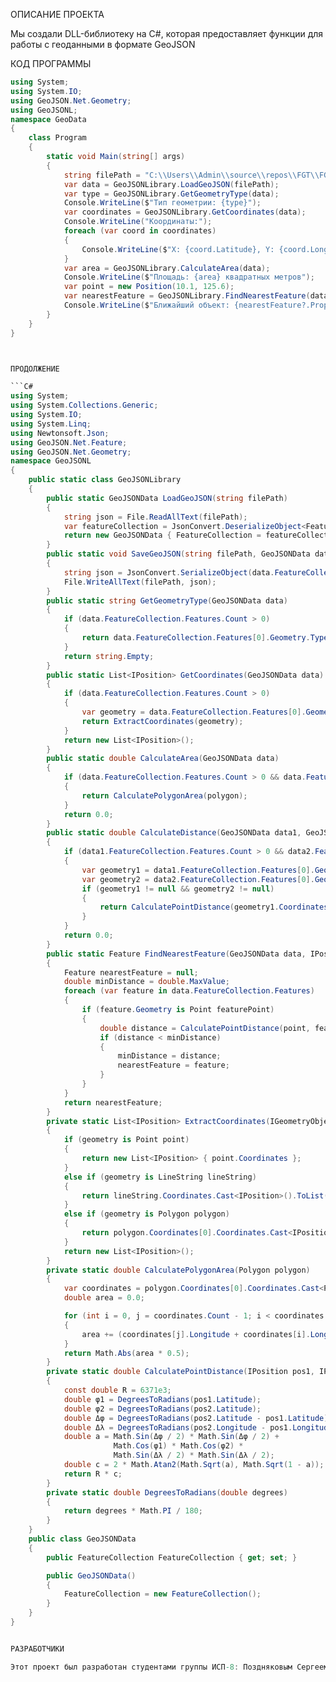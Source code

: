 ОПИСАНИЕ ПРОЕКТА

Мы создали DLL-библиотеку на C#, которая предоставляет функции для работы с геоданными в формате GeoJSON

КОД ПРОГРАММЫ

```C#
using System;
using System.IO;
using GeoJSON.Net.Geometry;
using GeoJSONL;
namespace GeoData
{
    class Program
    {
        static void Main(string[] args)
        {
            string filePath = "C:\\Users\\Admin\\source\\repos\\FGT\\FGT\\jsonn.txt";  
            var data = GeoJSONLibrary.LoadGeoJSON(filePath);
            var type = GeoJSONLibrary.GetGeometryType(data);
            Console.WriteLine($"Тип геометрии: {type}");
            var coordinates = GeoJSONLibrary.GetCoordinates(data);
            Console.WriteLine("Координаты:");
            foreach (var coord in coordinates)
            {
                Console.WriteLine($"X: {coord.Latitude}, Y: {coord.Longitude}");
            }
            var area = GeoJSONLibrary.CalculateArea(data);
            Console.WriteLine($"Площадь: {area} квадратных метров");
            var point = new Position(10.1, 125.6);
            var nearestFeature = GeoJSONLibrary.FindNearestFeature(data, point);
            Console.WriteLine($"Ближайший объект: {nearestFeature?.Properties["name"]}");
        }
    }
}



ПРОДОЛЖЕНИЕ

```C#
using System;
using System.Collections.Generic;
using System.IO;
using System.Linq;
using Newtonsoft.Json;
using GeoJSON.Net.Feature;
using GeoJSON.Net.Geometry;
namespace GeoJSONL
{
    public static class GeoJSONLibrary
    {
        public static GeoJSONData LoadGeoJSON(string filePath)
        {
            string json = File.ReadAllText(filePath);
            var featureCollection = JsonConvert.DeserializeObject<FeatureCollection>(json);
            return new GeoJSONData { FeatureCollection = featureCollection };
        }
        public static void SaveGeoJSON(string filePath, GeoJSONData data)
        {
            string json = JsonConvert.SerializeObject(data.FeatureCollection, Formatting.Indented);
            File.WriteAllText(filePath, json);
        }
        public static string GetGeometryType(GeoJSONData data)
        {
            if (data.FeatureCollection.Features.Count > 0)
            {
                return data.FeatureCollection.Features[0].Geometry.Type.ToString();
            }
            return string.Empty;
        }
        public static List<IPosition> GetCoordinates(GeoJSONData data)
        {
            if (data.FeatureCollection.Features.Count > 0)
            {
                var geometry = data.FeatureCollection.Features[0].Geometry;
                return ExtractCoordinates(geometry);
            }
            return new List<IPosition>();
        }
        public static double CalculateArea(GeoJSONData data)
        {
            if (data.FeatureCollection.Features.Count > 0 && data.FeatureCollection.Features[0].Geometry is Polygon polygon)
            {
                return CalculatePolygonArea(polygon);
            }
            return 0.0;
        }
        public static double CalculateDistance(GeoJSONData data1, GeoJSONData data2)
        {
            if (data1.FeatureCollection.Features.Count > 0 && data2.FeatureCollection.Features.Count > 0)
            {
                var geometry1 = data1.FeatureCollection.Features[0].Geometry as Point;
                var geometry2 = data2.FeatureCollection.Features[0].Geometry as Point;
                if (geometry1 != null && geometry2 != null)
                {
                    return CalculatePointDistance(geometry1.Coordinates, geometry2.Coordinates);
                }
            }
            return 0.0;
        }
        public static Feature FindNearestFeature(GeoJSONData data, IPosition point)
        {
            Feature nearestFeature = null;
            double minDistance = double.MaxValue;
            foreach (var feature in data.FeatureCollection.Features)
            {
                if (feature.Geometry is Point featurePoint)
                {
                    double distance = CalculatePointDistance(point, featurePoint.Coordinates);
                    if (distance < minDistance)
                    {
                        minDistance = distance;
                        nearestFeature = feature;
                    }
                }
            }
            return nearestFeature;
        }
        private static List<IPosition> ExtractCoordinates(IGeometryObject geometry)
        {
            if (geometry is Point point)
            {
                return new List<IPosition> { point.Coordinates };
            }
            else if (geometry is LineString lineString)
            {
                return lineString.Coordinates.Cast<IPosition>().ToList();
            }
            else if (geometry is Polygon polygon)
            {
                return polygon.Coordinates[0].Coordinates.Cast<IPosition>().ToList();
            }
            return new List<IPosition>();
        }
        private static double CalculatePolygonArea(Polygon polygon)
        {
            var coordinates = polygon.Coordinates[0].Coordinates.Cast<Position>().ToList();
            double area = 0.0;

            for (int i = 0, j = coordinates.Count - 1; i < coordinates.Count; j = i++)
            {
                area += (coordinates[j].Longitude + coordinates[i].Longitude) * (coordinates[j].Latitude - coordinates[i].Latitude);
            }
            return Math.Abs(area * 0.5);
        }
        private static double CalculatePointDistance(IPosition pos1, IPosition pos2)
        {
            const double R = 6371e3;
            double φ1 = DegreesToRadians(pos1.Latitude);
            double φ2 = DegreesToRadians(pos2.Latitude);
            double Δφ = DegreesToRadians(pos2.Latitude - pos1.Latitude);
            double Δλ = DegreesToRadians(pos2.Longitude - pos1.Longitude);
            double a = Math.Sin(Δφ / 2) * Math.Sin(Δφ / 2) +
                       Math.Cos(φ1) * Math.Cos(φ2) *
                       Math.Sin(Δλ / 2) * Math.Sin(Δλ / 2);
            double c = 2 * Math.Atan2(Math.Sqrt(a), Math.Sqrt(1 - a));
            return R * c;
        }
        private static double DegreesToRadians(double degrees)
        {
            return degrees * Math.PI / 180;
        }
    }
    public class GeoJSONData
    {
        public FeatureCollection FeatureCollection { get; set; }

        public GeoJSONData()
        {
            FeatureCollection = new FeatureCollection();
        }
    }
}


РАЗРАБОТЧИКИ

Этот проект был разработан студентами группы ИСП-8: Поздняковым Сергеем и Карабековым Дияром. 


